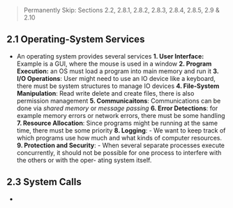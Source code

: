 > Permanently Skip: Sections 2.2, 2.8.1, 2.8.2, 2.8.3, 2.8.4, 2.8.5, 2.9 & 2.10
## 2.1 Operating-System Services
- An operating system provides several services
**1. User Interface:** Example is a GUI, where the mouse is used in a window
**2. Program Execution:** an OS must load a program into main memory and run it 
**3. I/O Operations**: User might need to use an IO device like a keyboard, there must be system structures to manage IO devices
**4. File-System Manipulation**: Read write delete and create files, there is also permission management 
**5. Communicaitons**: Communications can be done via *shared memory* or *message passing*
**6. Error Detections**: for example memory errors or network errors, there must be some handling 
**7. Resource Allocation**: Since programs might be running at the same time, there must be some priority 
**8. Logging**: -   We want to keep track of which programs use how much and what kinds of computer resources.
**9. Protection and Security**: -   When several separate processes execute concurrently, it should not be possible for one process to interfere with the others or with the oper- ating system itself.

## 2.3 System Calls
- 